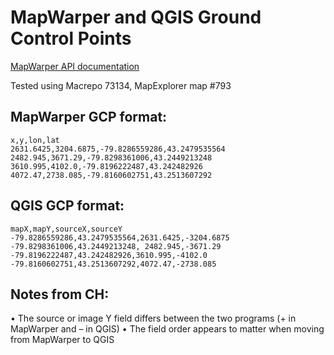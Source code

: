 # MapWarper and QGIS Ground Control Points

[MapWarper API documentation](https://github.com/timwaters/mapwarper/blob/master/README_API.md)

Tested using Macrepo 73134, MapExplorer map #793 


## MapWarper GCP format:
```
x,y,lon,lat
2631.6425,3204.6875,-79.8286559286,43.2479535564
2482.945,3671.29,-79.8298361006,43.2449213248
3610.995,4102.0,-79.8196222487,43.242482926
4072.47,2738.085,-79.8160602751,43.2513607292
```

## QGIS GCP format:
```
mapX,mapY,sourceX,sourceY
-79.8286559286,43.2479535564,2631.6425,-3204.6875
-79.8298361006,43.2449213248, 2482.945,-3671.29
-79.8196222487,43.242482926,3610.995,-4102.0
-79.8160602751,43.2513607292,4072.47,-2738.085
```

## Notes from CH:
•	The source or image Y field differs between the two programs (+ in MapWarper and – in QGIS)
•	The field order appears to matter when moving from MapWarper to QGIS



